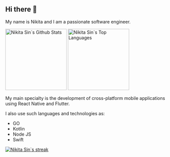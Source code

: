 ## Hi there 👋

My name is Nikita and I am a passionate software engineer. 

<a href="https://github.com/anuraghazra/github-readme-stats"><img alt="Nikita Sin`s Github Stats" src="https://github-readme-stats.vercel.app/api?username=lesleysin&show_icons=true&theme=transparent" height="192px"/></a>
  <a href="https://github.com/anuraghazra/github-readme-stats"><img alt="Nikita Sin`s Top Languages" src="https://github-readme-stats.vercel.app/api/top-langs/?username=lesleysin&show_icons=true&theme=transparent&layout=compact" height="192px"/></a>


My main specialty is the development of cross-platform mobile applications using React Native and Flutter.

I also use such languages ​​and technologies as:
- GO
- Kotlin
- Node JS
- Swift

<p>
    <a href="https://github.com/DenverCoder1/github-readme-streak-stats">
      <img title="🔥 Get streak stats for your profile at git.io/streak-stats" alt="Nikita Sin`s streak" src="http://github-readme-streak-stats.herokuapp.com?user=lesleysin&theme=transparent"/>
    </a>
  </p>

